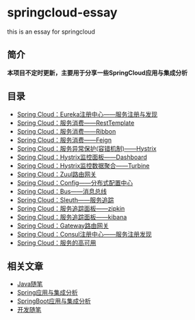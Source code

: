 # springcloud-essay

this is an essay for springcloud

## 简介

**本项目不定时更新，主要用于分享一些SpringCloud应用与集成分析**

## 目录

- [Spring Cloud：Eureka注册中心——服务注册与发现](/document/Eureka服务注册与发现.md)
- [Spring Cloud：服务消费——RestTemplate]()
- [Spring Cloud：服务消费——Ribbon]()
- [Spring Cloud：服务消费——Feign]()
- [Spring Cloud：服务异常保护(容错机制)——Hystrix]()
- [Spring Cloud：Hystrix监控面板——Dashboard]()
- [Spring Cloud：Hystrix监控数据聚合——Turbine]()
- [Spring Cloud：Zuul路由网关]()
- [Spring Cloud：Config——分布式配置中心]()
- [Spring Cloud：Bus——消息总线]()
- [Spring Cloud：Sleuth——服务追踪]()
- [Spring Cloud：服务追踪面板——zipkin]()
- [Spring Cloud：服务追踪面板——kibana]()
- [Spring Cloud：Gateway路由网关]()
- [Spring Cloud：Consul注册中心——服务注册发现]()
- [Spring Cloud：服务的高可用]()


## 相关文章

- [Java随笔](https://github.com/stwyj/java-essay)
- [Spring应用与集成分析](https://github.com/stwyj/spring-essay)
- [SpringBoot应用与集成分析](https://github.com/stwyj/springboot-essay)
- [开发随笔](https://github.com/stwyj/develop-essay)